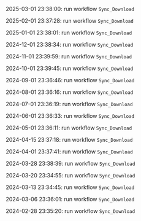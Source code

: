 2025-03-01 23:38:00: run workflow `Sync_Download` 

2025-02-01 23:37:28: run workflow `Sync_Download` 

2025-01-01 23:38:01: run workflow `Sync_Download` 

2024-12-01 23:38:34: run workflow `Sync_Download` 

2024-11-01 23:39:59: run workflow `Sync_Download` 

2024-10-01 23:39:45: run workflow `Sync_Download` 

2024-09-01 23:36:46: run workflow `Sync_Download` 

2024-08-01 23:36:16: run workflow `Sync_Download` 

2024-07-01 23:36:19: run workflow `Sync_Download` 

2024-06-01 23:36:33: run workflow `Sync_Download` 

2024-05-01 23:36:11: run workflow `Sync_Download` 

2024-04-15 23:37:18: run workflow `Sync_Download` 

2024-04-01 23:37:41: run workflow `Sync_Download` 

2024-03-28 23:38:39: run workflow `Sync_Download` 

2024-03-20 23:34:55: run workflow `Sync_Download` 

2024-03-13 23:34:45: run workflow `Sync_Download` 

2024-03-06 23:36:01: run workflow `Sync_Download` 

2024-02-28 23:35:20: run workflow `Sync_Download` 


